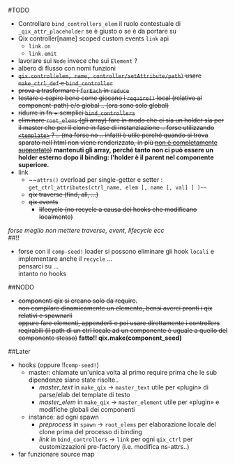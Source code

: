 #TODO

+ Controllare `bind_controllers_elem` il ruolo contestuale di `_qix_attr_placeholder` se è giusto o se è da portare su 
+ Qix controller[name] scoped custom events `link` api
  + `link.on` 
  + `link.emit` 
+ lavorare sui `Node` invece che sui `Element` ?
+ albero di flusso con nomi funzioni
+ ~~`qix.control(elem, name, controller/setAttribute/path)` usare `make_ctrl_def` e `bind_controller`~~
+ ~~prova a trasformare i `forEach` in `reduce`~~
+ ~~testare e capire bene come giocano i `require()` local (relativo al component-path) e/o global .. (ora sono solo global)~~
+ ~~ridurre in fn + semplici `bind_controllers`~~
+ ~~eliminare `root_elems` (gli array) fare in modo che ci sia un holder sia per il master che per il clone in fase di instanziazione .. forse utilizzando [`<template>`](https://developer.mozilla.org/it/docs/Web/HTML/Element/template) ? .. (ma forse no .. infatti è utile perché quando si trova sparato nell html non viene renderizzato, in più [non è completamente supportato](http://caniuse.com/#feat=template))~~ **mantenuti gli array, perché tanto non ci può essere un holder esterno dopo il binding: l'holder è il parent nel componente superiore.**
+ link
  + ~~`attrs()` overload per single-getter e setter : `get_ctrl_attributes(ctrl_name, elem [, name [, val] ] )~~` 
  + ~~qix traverse (find, all, ...)~~
  + ~~qix events~~
    + ~~lifecycle (no recycle a causa dei hooks che modificano localmente)~~

_forse meglio non mettere traverse, event, lifecycle ecc_   
##!!
+ forse con il `comp-seed!` loader si possono eliminare gli hook `locali` e implementare anche il `recycle` ...  
pensarci su ...   
intanto no hooks

##NODO
+ ~~componenti qix si creano solo da require.  
non compilare dinamicamente un elemento, bensì averci pronti i qix relativi e spawnarli  
oppure fare elementi, appenderli e poi usare direttamente i controllers reqirabili (il path di un ctrl locale ad un componente è uguale a quello del componente stesso)~~ **fatto!! qix.make(component_seed)**

##Later
+ hooks (oppure !!`comp-seed!`)
  + master: chiamate un'unica volta al primo require prima che le sub dipendenze siano state risolte..
    + *master_text* in `make_qix` -> `master_text`  utile per «plugin» di parse/elab del template di testo
    + *master_elem* in `make_qix` -> `master_element` utile per «plugin» e modifiche globali dei componenti
  + instance: ad ogni spawn
    + *preprocess* in `spawn` -> `root_elems` per elaborazione locale del clone prima del processo di binding
    + *link* in `bind_controllers` -> `link` per ogni `qix_ctrl` per customizzazioni pre-factory (i.e. modifica ns-attrs..)
+ far funzionare source map 

